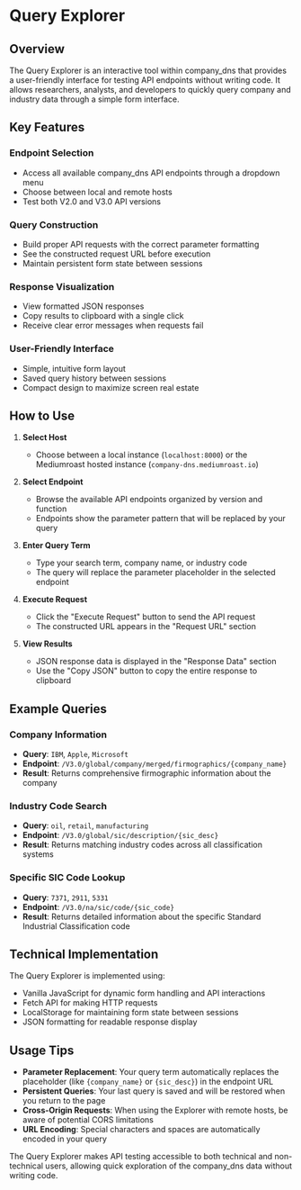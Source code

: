 # Query Explorer

## Overview
The Query Explorer is an interactive tool within company_dns that provides a user-friendly interface for testing API endpoints without writing code. It allows researchers, analysts, and developers to quickly query company and industry data through a simple form interface.

## Key Features

### Endpoint Selection
- Access all available company_dns API endpoints through a dropdown menu
- Choose between local and remote hosts
- Test both V2.0 and V3.0 API versions

### Query Construction
- Build proper API requests with the correct parameter formatting
- See the constructed request URL before execution
- Maintain persistent form state between sessions

### Response Visualization
- View formatted JSON responses
- Copy results to clipboard with a single click
- Receive clear error messages when requests fail

### User-Friendly Interface
- Simple, intuitive form layout
- Saved query history between sessions
- Compact design to maximize screen real estate

## How to Use

1. **Select Host**
   - Choose between a local instance (`localhost:8000`) or the Mediumroast hosted instance (`company-dns.mediumroast.io`)

   <!-- Screenshot: Host selection dropdown -->

2. **Select Endpoint**
   - Browse the available API endpoints organized by version and function
   - Endpoints show the parameter pattern that will be replaced by your query

   <!-- Screenshot: Endpoint selection dropdown -->

3. **Enter Query Term**
   - Type your search term, company name, or industry code
   - The query will replace the parameter placeholder in the selected endpoint

   <!-- Screenshot: Query input field -->

4. **Execute Request**
   - Click the "Execute Request" button to send the API request
   - The constructed URL appears in the "Request URL" section

   <!-- Screenshot: Execute button and URL display -->

5. **View Results**
   - JSON response data is displayed in the "Response Data" section
   - Use the "Copy JSON" button to copy the entire response to clipboard

   <!-- Screenshot: Response data area with JSON -->

## Example Queries

### Company Information
- **Query**: `IBM`, `Apple`, `Microsoft`
- **Endpoint**: `/V3.0/global/company/merged/firmographics/{company_name}`
- **Result**: Returns comprehensive firmographic information about the company

### Industry Code Search
- **Query**: `oil`, `retail`, `manufacturing`
- **Endpoint**: `/V3.0/global/sic/description/{sic_desc}`
- **Result**: Returns matching industry codes across all classification systems

### Specific SIC Code Lookup
- **Query**: `7371`, `2911`, `5331`
- **Endpoint**: `/V3.0/na/sic/code/{sic_code}`
- **Result**: Returns detailed information about the specific Standard Industrial Classification code

## Technical Implementation

The Query Explorer is implemented using:
- Vanilla JavaScript for dynamic form handling and API interactions
- Fetch API for making HTTP requests
- LocalStorage for maintaining form state between sessions
- JSON formatting for readable response display

## Usage Tips

- **Parameter Replacement**: Your query term automatically replaces the placeholder (like `{company_name}` or `{sic_desc}`) in the endpoint URL
- **Persistent Queries**: Your last query is saved and will be restored when you return to the page
- **Cross-Origin Requests**: When using the Explorer with remote hosts, be aware of potential CORS limitations
- **URL Encoding**: Special characters and spaces are automatically encoded in your query

The Query Explorer makes API testing accessible to both technical and non-technical users, allowing quick exploration of the company_dns data without writing code.
